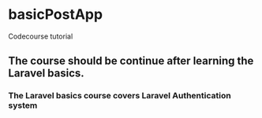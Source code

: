 # basicPostApp
 Codecourse tutorial

 ## The course should be continue after learning the Laravel basics.
 ### The Laravel basics course covers Laravel Authentication system
